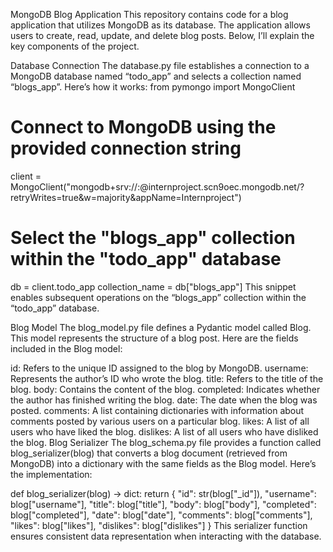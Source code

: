 MongoDB Blog Application
This repository contains code for a blog application that utilizes MongoDB as its database. The application allows users to create, read, update, and delete blog posts. Below, I’ll explain the key components of the project.

Database Connection
The database.py file establishes a connection to a MongoDB database named “todo_app” and selects a collection named “blogs_app”. Here’s how it works:
from pymongo import MongoClient

# Connect to MongoDB using the provided connection string
client = MongoClient("mongodb+srv://<username>:<password>@internproject.scn9oec.mongodb.net/?retryWrites=true&w=majority&appName=Internproject")

# Select the "blogs_app" collection within the "todo_app" database
db = client.todo_app
collection_name = db["blogs_app"]
This snippet enables subsequent operations on the “blogs_app” collection within the “todo_app” database.

Blog Model
The blog_model.py file defines a Pydantic model called Blog. This model represents the structure of a blog post. Here are the fields included in the Blog model:

id: Refers to the unique ID assigned to the blog by MongoDB.
username: Represents the author’s ID who wrote the blog.
title: Refers to the title of the blog.
body: Contains the content of the blog.
completed: Indicates whether the author has finished writing the blog.
date: The date when the blog was posted.
comments: A list containing dictionaries with information about comments posted by various users on a particular blog.
likes: A list of all users who have liked the blog.
dislikes: A list of all users who have disliked the blog.
Blog Serializer
The blog_schema.py file provides a function called blog_serializer(blog) that converts a blog document (retrieved from MongoDB) into a dictionary with the same fields as the Blog model. Here’s the implementation:

def blog_serializer(blog) -> dict:
    return {
        "id": str(blog["_id"]),
        "username": blog["username"],
        "title": blog["title"],
        "body": blog["body"],
        "completed": blog["completed"],
        "date": blog["date"],
        "comments": blog["comments"],
        "likes": blog["likes"],
        "dislikes": blog["dislikes"]
    }
This serializer function ensures consistent data representation when interacting with the database.
